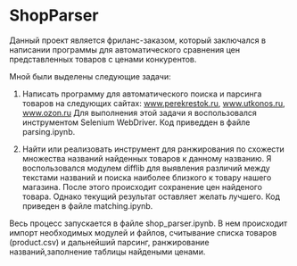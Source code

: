# ShopParser


Данный проект является фриланс-заказом, который заключался в написании программы для автоматического сравнения цен представленных
товаров с ценами конкурентов.

Мной были выделены следующие задачи:
1. Написать программу для автоматического поиска и парсинга товаров на следующих сайтах: www.perekrestok.ru, www.utkonos.ru, www.ozon.ru
Для выполнения этой задачи я воспользовался инструментом Selenium WebDriver. Код приведден в файле parsing.ipynb.

2. Найти или реализовать инструмент для ранжирования по схожести множества названий найденных товаров к данному названию.
Я воспользовался модулем difflib для выявления различий между текстами названий и поиска наиболее близкого к товару нашего магазина.
После этого происходит сохранение цен найденого товара. Однако текущий результат оставляет желать лучшего. 
Код приведен в файле matching.ipynb.

Весь процесс запускается в файле shop_parser.ipynb. В нем происходит импорт необходимых модулей и файлов, 
считывание списка товаров (product.csv) и дальнейший парсинг, ранжирование названий,заполнение таблицы найдеными ценами.

